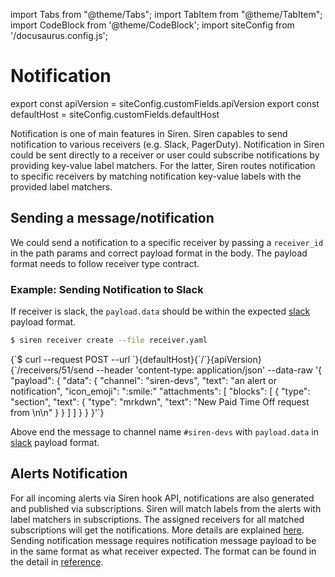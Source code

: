 import Tabs from "@theme/Tabs";
import TabItem from "@theme/TabItem";
import CodeBlock from '@theme/CodeBlock';
import siteConfig from '/docusaurus.config.js';

# Notification

export const apiVersion = siteConfig.customFields.apiVersion
export const defaultHost = siteConfig.customFields.defaultHost

Notification is one of main features in Siren. Siren capables to send notification to various receivers (e.g. Slack, PagerDuty). Notification in Siren could be sent directly to a receiver or user could subscribe notifications by providing key-value label matchers. For the latter, Siren routes notification to specific receivers by matching notification key-value labels with the provided label matchers.

## Sending a message/notification

We could send a notification to a specific receiver by passing a `receiver_id` in the path params and correct payload format in the body. The payload format needs to follow receiver type contract. 

### Example: Sending Notification to Slack

If receiver is slack, the `payload.data` should be within the expected [slack](#slack) payload format.

<Tabs groupId="api">
  <TabItem value="cli" label="CLI" default>

```bash
$ siren receiver create --file receiver.yaml
```

  </TabItem>
  <TabItem value="http" label="HTTP">
    <CodeBlock className="language-bash">
    {`$ curl --request POST
  --url `}{defaultHost}{`/`}{apiVersion}{`/receivers/51/send
  --header 'content-type: application/json'
  --data-raw '{
    "payload": {
        "data": {
            "channel": "siren-devs",
            "text": "an alert or notification",
            "icon_emoji": ":smile:"
            "attachments": [
                "blocks": [
                    {
                        "type": "section",
                        "text": {
                            "type": "mrkdwn",
                            "text": "New Paid Time Off request from <example.com|Fred Enriquez>\n\n<https://example.com|View request>"
                        }
                    }
                ]
            ]
        }
    }
}'`}
    </CodeBlock>
  </TabItem>
</Tabs>

Above end the message to channel name `#siren-devs` with `payload.data` in [slack](#slack) payload format.


## Alerts Notification

For all incoming alerts via Siren hook API, notifications are also generated and published via subscriptions. Siren will match labels from the alerts with label matchers in subscriptions. The assigned receivers for all matched subscriptions will get the notifications. More details are explained [here](./alert_history.md). Sending notification message requires notification message payload to be in the same format as what receiver expected. The format can be found in the detail in [reference](../reference/receiver.md).